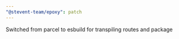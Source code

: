 ```yaml
---
"@stevent-team/epoxy": patch
---
```


Switched from parcel to esbuild for transpiling routes and package
